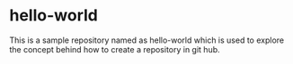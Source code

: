 # hello-world
This is a sample repository named as hello-world which is used to explore the concept behind how to create a repository in git hub. 
